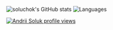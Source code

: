 ![soluchok's GitHub stats](https://github-readme-stats.vercel.app/api?username=soluchok&show_icons=true&line_height=27&count_private=true&hide_border=true&title_color=1d1f21&text_color=1d1f21&icon_color=2bbc8a&bg_color=ffffff)
![Languages](https://github-readme-stats.vercel.app/api/top-langs/?username=soluchok&hide=html&title_color=1d1f21&text_color=1d1f21&hide_border=true&icon_color=2bbc8a&bg_color=ffffff)

[![Andrii Soluk profile views](https://u8views.com/api/v1/github/profiles/12339578/views/day-week-month-total-count.svg)](https://u8views.com/github/soluchok)
